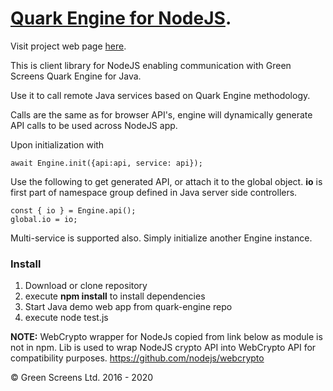 
# [Quark Engine for NodeJS](https://www.greenscreens.io/quark).

Visit project web page [here](https://www.greenscreens.io/quark).

This is client library for NodeJS enabling communication with Green Screens Quark Engine for Java.

Use it to call remote Java services based on Quark Engine methodology.

Calls are the same as for browser API's, engine will dynamically generate API calls to be used across NodeJS app.

Upon initialization with

```
await Engine.init({api:api, service: api});
```

Use the following to get generated API, or attach it to the global object.
**io** is first part of namespace group defined in Java server side controllers.
```
const { io } = Engine.api();
global.io = io;
```

Multi-service is supported also. Simply initialize another Engine instance. 

### Install

1. Download or clone repository
2. execute **npm install** to install dependencies
3. Start Java demo web app  from quark-engine repo
4. execute node test.js


**NOTE:** WebCrypto wrapper for NodeJs copied from link below as module is not in npm. Lib is used to wrap NodeJS crypto API into WebCrypto API for compatibility purposes.
https://github.com/nodejs/webcrypto

&copy; Green Screens Ltd. 2016 - 2020
